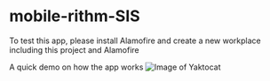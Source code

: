 # mobile-rithm-SIS

To test this app, please install Alamofire and create a new workplace including this project and Alamofire

A quick demo on how the app works
![Image of Yaktocat](https://github.com/lancelee2885/mobile-rithm-SIS/blob/main/ezgif-4-ab744f104e16.gif)
